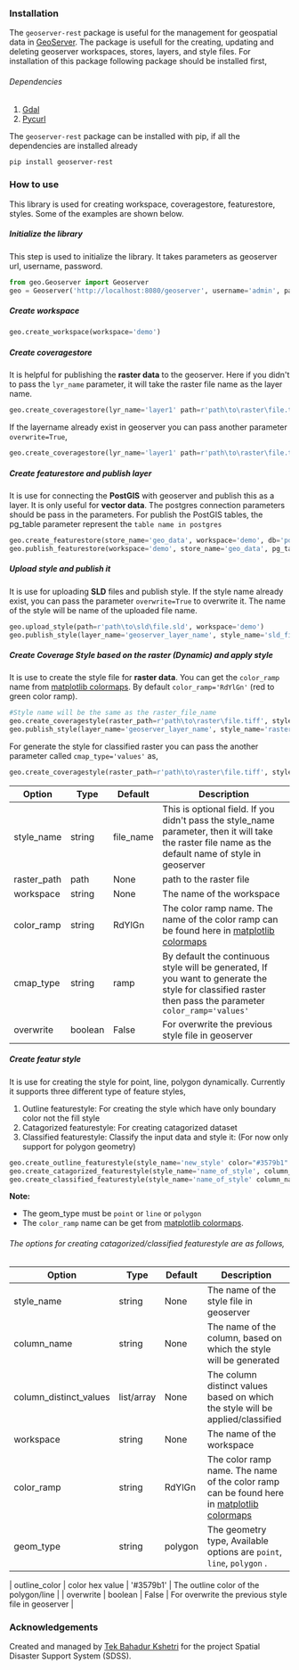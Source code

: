 ### Installation
The `geoserver-rest` package is useful for the management for geospatial data in [GeoServer](http://geoserver.org/). The package is usefull for the creating, updating and deleting geoserver workspaces, stores, layers, and style files. For installation of this package following package should be installed first,

###### Dependencies
1. [Gdal](https://gdal.org/) 
2. [Pycurl](http://pycurl.io/)

The `geoserver-rest` package can be installed with pip, if all the dependencies are installed already

```bash
pip install geoserver-rest
```

### How to use
This library is used for creating workspace, coveragestore, featurestore, styles. Some of the examples are shown below.

##### Initialize the library
This step is used to initialize the library. It takes parameters as geoserver url, username, password.

```python
from geo.Geoserver import Geoserver
geo = Geoserver('http://localhost:8080/geoserver', username='admin', password='geoserver')
```

##### Create workspace
```python
geo.create_workspace(workspace='demo')
```

##### Create coveragestore
It is helpful for publishing the **raster data** to the geoserver. Here if you didn't to pass the `lyr_name` parameter, it will take the raster file name as the layer name. 

```python
geo.create_coveragestore(lyr_name='layer1' path=r'path\to\raster\file.tif', workspace='demo')
```

If the layername already exist in geoserver you can pass another parameter `overwrite=True`,

```python
geo.create_coveragestore(lyr_name='layer1' path=r'path\to\raster\file.tif', workspace='demo' overwrite=True)
```

##### Create featurestore and publish layer
It is use for connecting the **PostGIS** with geoserver and publish this as a layer. It is only useful for **vector data**. The postgres connection parameters should be pass in the parameters. For publish the PostGIS tables, the pg_table parameter represent the `table name in postgres`

```python
geo.create_featurestore(store_name='geo_data', workspace='demo', db='postgres', host='localhost', pg_user='postgres', pg_password='admin')
geo.publish_featurestore(workspace='demo', store_name='geo_data', pg_table='geodata_table_name')
```

##### Upload style and publish it
It is use for uploading **SLD** files and publish style. If the style name already exist, you can pass the parameter `overwrite=True` to overwrite it. The name of the style will be name of the uploaded file name.

```python
geo.upload_style(path=r'path\to\sld\file.sld', workspace='demo')
geo.publish_style(layer_name='geoserver_layer_name', style_name='sld_file_name', workspace='demo')
```


##### Create Coverage Style based on the raster (Dynamic) and apply style
It is use to create the style file for **raster data**. You can get the `color_ramp` name from [matplotlib colormaps](https://matplotlib.org/3.3.0/tutorials/colors/colormaps.html). By default `color_ramp='RdYlGn'` (red to green color ramp).

```python
#Style name will be the same as the raster_file_name
geo.create_coveragestyle(raster_path=r'path\to\raster\file.tiff', style_name='style_1', workspace='demo', color_ramp='RdYiGn')
geo.publish_style(layer_name='geoserver_layer_name', style_name='raster_file_name', workspace='demo')
```

For generate the style for classified raster you can pass the another parameter called `cmap_type='values'` as,

```python
geo.create_coveragestyle(raster_path=r'path\to\raster\file.tiff', style_name='style_1', workspace='demo', color_ramp='RdYiGn', cmap_type='values')
```

| Option      | Type    | Default   | Description                                                                                                                                     |
| ----------- | ------- | --------- | ----------------------------------------------------------------------------------------------------------------------------------------------- |
| style_name      | string  | file_name | This is optional field. If you didn't pass the style_name parameter, then it will take the raster file name as the default name of style in geoserver          |
| raster_path      | path  | None | path to the raster file                                                            |
| workspace | string | None      | The name of the workspace                                                                                                                          |
| color_ramp  | string  | RdYlGn   | The color ramp name. The name of the color ramp can be found here in [matplotlib colormaps](https://matplotlib.org/3.3.0/tutorials/colors/colormaps.html) |
| cmap_type      | string | ramp     | By default the continuous style will be generated, If you want to generate the style for classified raster then pass the parameter `color_ramp='values'`                                                                                        |
| overwrite | boolean  | False     | For overwrite the previous style file in geoserver                              |


##### Create featur style
It is use for creating the style for point, line, polygon dynamically. Currently it supports three different type of feature styles,

1. Outline featurestyle: For creating the style which have only boundary color not the fill style
2. Catagorized featurestyle: For creating catagorized dataset
3. Classified featurestyle: Classify the input data and style it: (For now only support for polygon geometry)

```python
geo.create_outline_featurestyle(style_name='new_style' color="#3579b1" geom_type='polygon', workspace='demo')
geo.create_catagorized_featurestyle(style_name='name_of_style', column_name='name_of_column', column_distinct_values=[1,2,3,4,5,6,7], workspace='demo')
geo.create_classified_featurestyle(style_name='name_of_style' column_name='name_of_column', column_distinct_values=[1,2,3,4,5,6,7], workspace='demo')
```

**Note:** 
* The geom_type must be `point` or `line` or `polygon`
* The `color_ramp` name can be get from [matplotlib colormaps](https://matplotlib.org/3.3.0/tutorials/colors/colormaps.html).

###### The options for creating catagorized/classified featurestyle are as follows,
| Option      | Type    | Default   | Description                                                                                                                                     |
| ----------- | ------- | --------- | ----------------------------------------------------------------------------------------------------------------------------------------------- |
| style_name      | string  | None | The name of the style file in geoserver         |
| column_name      | string  | None | The name of the column, based on which the style will be generated                                                   |
| column_distinct_values | list/array | None      | The column distinct values based on which the style will be applied/classified                                                                                                                          |
|workspace | string | None | The name of the workspace
| color_ramp  | string  | RdYlGn   | The color ramp name. The name of the color ramp can be found here in [matplotlib colormaps](https://matplotlib.org/3.3.0/tutorials/colors/colormaps.html) |
| geom_type      | string | polygon     | The geometry type, Available options are `point`, `line`, `polygon` .                |

| outline_color | color hex value | '#3579b1' | The outline color of the polygon/line |
| overwrite | boolean  | False     | For overwrite the previous style file in geoserver                              |



### Acknowledgements
Created and managed by [Tek Bahadur Kshetri](http://tekkshetri.com.np/) for the project Spatial Disaster Support System (SDSS).